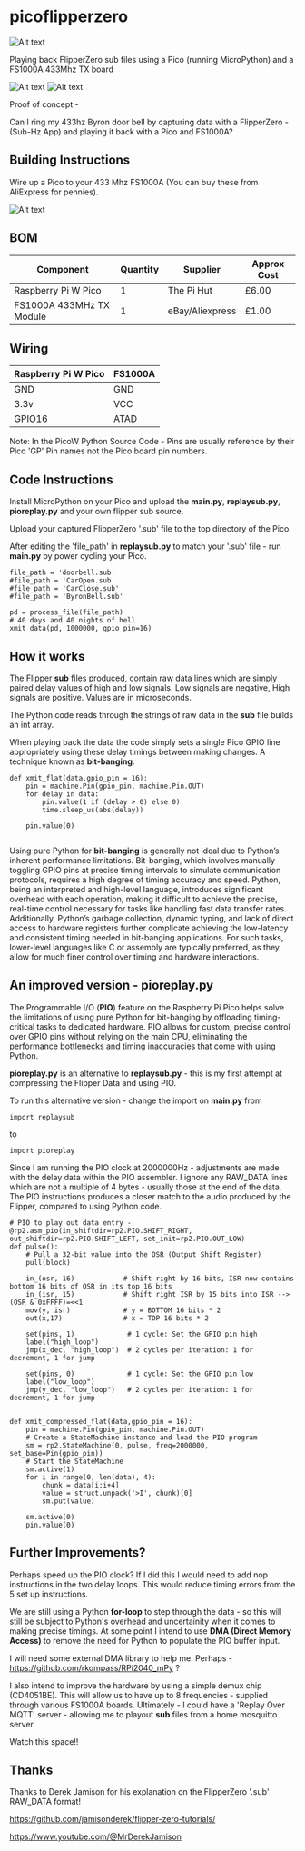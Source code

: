 # picoflipperzero

![Alt text](flipperzero.png?raw=true "FlipperZero")

Playing back FlipperZero sub files using a Pico (running MicroPython) and a FS1000A 433Mhz TX board


![Alt text](pico.jpg?raw=true "Pico") ![Alt text](fs1000a.png?raw=true "FS1000A")



Proof of concept - 

Can I ring my 433hz Byron door bell by capturing data with a FlipperZero - (Sub-Hz App) and playing it back with a Pico and FS1000A?


## Building Instructions

Wire up a Pico to your 433 Mhz FS1000A (You can buy these from AliExpress for pennies).

![Alt text](fritz.jpg?raw=true "Fritzing")


## BOM

Component|Quantity|Supplier|Approx Cost
---------|--------|--------|-----------
Raspberry Pi W Pico|1|The Pi Hut|£6.00
FS1000A 433MHz TX Module|1|eBay/Aliexpress|£1.00

## Wiring

Raspberry Pi W Pico|FS1000A
---------|--------
GND|GND
3.3v|VCC
GPIO16|ATAD




Note: In the PicoW Python Source Code - Pins are usually reference by their Pico 'GP' Pin names not the Pico board pin numbers.


## Code Instructions


Install MicroPython on your Pico and upload the **main.py**, **replaysub.py**, **pioreplay.py** and your own flipper sub source.

Upload your captured FlipperZero '.sub' file to the top directory of the Pico.

After editing the 'file_path' in **replaysub.py** to match your '.sub' file - run **main.py** by power cycling your Pico.
```
file_path = 'doorbell.sub'
#file_path = 'CarOpen.sub'
#file_path = 'CarClose.sub'
#file_path = 'ByronBell.sub'

pd = process_file(file_path)
# 40 days and 40 nights of hell
xmit_data(pd, 1000000, gpio_pin=16)

```
## How it works

The Flipper **sub** files produced, contain raw data lines which are simply paired delay values of high and low signals.
Low signals are negative, High signals are positive. Values are in microseconds. 

The Python code reads through the strings of raw data in the **sub** file builds an int array.

When playing back the data the code simply sets a single Pico GPIO line appropriately using these delay timings between making changes.
A technique known as **bit-banging**.

```
def xmit_flat(data,gpio_pin = 16):
    pin = machine.Pin(gpio_pin, machine.Pin.OUT)
    for delay in data:
        pin.value(1 if (delay > 0) else 0)
        time.sleep_us(abs(delay))

    pin.value(0)
    
```


Using pure Python for **bit-banging** is generally not ideal due to Python’s inherent performance limitations. Bit-banging, which involves manually toggling GPIO pins at precise timing intervals to simulate communication protocols, requires a high degree of timing accuracy and speed. Python, being an interpreted and high-level language, introduces significant overhead with each operation, making it difficult to achieve the precise, real-time control necessary for tasks like handling fast data transfer rates. Additionally, Python’s garbage collection, dynamic typing, and lack of direct access to hardware registers further complicate achieving the low-latency and consistent timing needed in bit-banging applications. For such tasks, lower-level languages like C or assembly are typically preferred, as they allow for much finer control over timing and hardware interactions.




## An improved version - pioreplay.py

The Programmable I/O (**PIO**) feature on the Raspberry Pi Pico helps solve the limitations of using pure Python for bit-banging by offloading timing-critical tasks to dedicated hardware. PIO allows for custom, precise control over GPIO pins without relying on the main CPU, eliminating the performance bottlenecks and timing inaccuracies that come with using Python.

**pioreplay.py** is an alternative to **replaysub.py** - this is my first attempt at compressing the Flipper Data and using PIO.

To run this alternative version - change the import on **main.py** from

```
import replaysub
```
to
```
import pioreplay
```

Since I am running the PIO clock at 2000000Hz - adjustments are made with the delay data within the PIO assembler.
I ignore any RAW_DATA lines which are not a multiple of 4 bytes - usually those at the end of the data.
The PIO instructions produces a closer match to the audio produced by the Flipper, compared to using Python code.


```
# PIO to play out data entry - 
@rp2.asm_pio(in_shiftdir=rp2.PIO.SHIFT_RIGHT, out_shiftdir=rp2.PIO.SHIFT_LEFT, set_init=rp2.PIO.OUT_LOW)
def pulse():
    # Pull a 32-bit value into the OSR (Output Shift Register)
    pull(block)

    in_(osr, 16)            # Shift right by 16 bits, ISR now contains bottom 16 bits of OSR in its top 16 bits
    in_(isr, 15)            # Shift right ISR by 15 bits into ISR --> (OSR & 0xFFFF)=<<1
    mov(y, isr)             # y = BOTTOM 16 bits * 2
    out(x,17)               # x = TOP 16 bits * 2

    set(pins, 1)             # 1 cycle: Set the GPIO pin high
    label("high_loop")
    jmp(x_dec, "high_loop")  # 2 cycles per iteration: 1 for decrement, 1 for jump

    set(pins, 0)             # 1 cycle: Set the GPIO pin low
    label("low_loop")
    jmp(y_dec, "low_loop")   # 2 cycles per iteration: 1 for decrement, 1 for jump

```
```

def xmit_compressed_flat(data,gpio_pin = 16):
    pin = machine.Pin(gpio_pin, machine.Pin.OUT)
    # Create a StateMachine instance and load the PIO program
    sm = rp2.StateMachine(0, pulse, freq=2000000, set_base=Pin(gpio_pin))
    # Start the StateMachine
    sm.active(1)
    for i in range(0, len(data), 4):
        chunk = data[i:i+4]
        value = struct.unpack('>I', chunk)[0]
        sm.put(value)
        
    sm.active(0)
    pin.value(0)
```
    


## Further Improvements?

Perhaps speed up the PIO clock?  If I did this I would need to add nop instructions in the two delay loops. This would reduce timing errors from the 5 set up instructions.

We are still using a Python **for-loop** to step through the data - so this will still be subject to Python's overhead and uncertainity when it comes to making precise timings.
At some point I intend to use **DMA (Direct Memory Access)** to remove the need for Python to populate the PIO buffer input.

I will need some external DMA library to help me. Perhaps - https://github.com/rkompass/RPi2040_mPy  ?

I also intend to improve the hardware by using a simple demux chip (CD4051BE). This will allow us to have up to 8 frequencies - supplied through various FS1000A boards. 
Ultimately - I could have a 'Replay Over MQTT' server - allowing me to playout **sub** files from a home mosquitto server.

Watch this space!!


## Thanks

Thanks to Derek Jamison for his explanation on the FlipperZero '.sub' RAW_DATA format!

https://github.com/jamisonderek/flipper-zero-tutorials/

https://www.youtube.com/@MrDerekJamison








